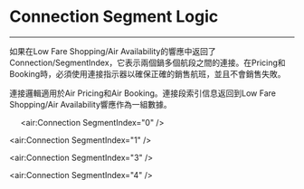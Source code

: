 # Connection Segment Logic

---

如果在Low Fare Shopping/Air Availability的響應中返回了Connection/SegmentIndex，它表示兩個鍋多個航段之間的連接。在Pricing和Booking時，必須使用連接指示器以確保正確的銷售航班，並且不會銷售失敗。

連接邏輯適用於Air Pricing和Air Booking。連接段索引信息返回到Low Fare Shopping/Air Availability響應作為一組數據。

 &nbsp;&nbsp;&nbsp;&nbsp;&lt;air:Connection SegmentIndex="0" /&gt;

&lt;air:Connection SegmentIndex="1" /&gt;

&lt;air:Connection SegmentIndex="3" /&gt;

&lt;air:Connection SegmentIndex="4" /&gt;

